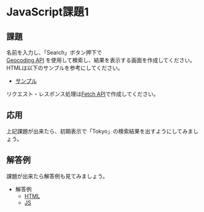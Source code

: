 # JavaScript課題1

## 課題

名前を入力し、「Search」ボタン押下で  
[Geocoding API](https://open-meteo.com/en/docs/geocoding-api) を使用して検索し、結果を表示する画面を作成してください。  
HTMLは以下のサンプルを参考にしてください。

- [サンプル](./sample.html)

リクエスト・レスポンス処理は[Fetch API](https://developer.mozilla.org/ja/docs/Web/API/Fetch_API)で作成してください。

## 応用

上記課題が出来たら、初期表示で「Tokyo」の検索結果を出すようにしてみましょう。  

## 解答例

課題が出来たら解答例も見てみましょう。

- 解答例
  - [HTML](./example-answer/index.html)
  - [JS](./example-answer/exercises-01.js)
